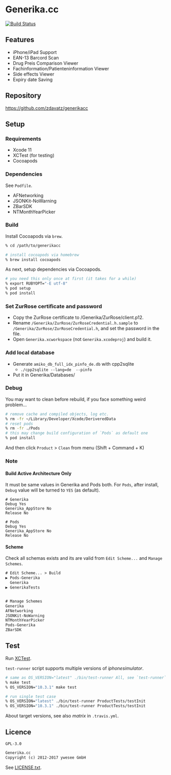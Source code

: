 # Generika.cc

[![Build Status](
https://travis-ci.org/zdavatz/generikacc.svg?branch=master)](
https://travis-ci.org/zdavatz/generikacc)

## Features

* iPhone/iPad Support
* EAN-13 Barcord Scan
* Drug Preis Comparison Viewer
* Fachinformation/Patienteninformation Viewer
* Side effects Viewer
* Expiry date Saving


## Repository

https://github.com/zdavatz/generikacc


## Setup

### Requirements

* Xcode 11
* XCTest (for testing)
* Cocoapods

### Dependencies

See `Podfile`.

* AFNetworking
* JSONKit-NoWarning
* ZBarSDK
* NTMonthYearPicker

### Build

Install Cocoapods via `brew`.

```zsh
% cd /path/to/generikacc

# install cocoapods via homebrew
% brew install cocoapods
```

As next, setup dependencies via Cocoapods.

```zsh
# you need this only once at first (it takes for a while)
% export RUBYOPT="-E utf-8"
% pod setup
% pod install
```

### Set ZurRose certificate and password

- Copy the ZurRose certificate to /Generika/ZurRose/client.p12.
- Rename `/Generika/ZurRose/ZurRoseCredential.h.sample` to `/Generika/ZurRose/ZurRoseCredential.h`, and set the password in the file.
- Open `Generika.xcworkspace` (not `Generika.xcodeproj`) and build it.

### Add local database

- Generate `amiko_db_full_idx_pinfo_de.db` with cpp2sqlite
  - `./cpp2sqlite --lang=de  --pinfo`
- Put it in Generika/Databases/

### Debug

You may want to clean before rebuild, if you face something weird problem...

```zsh
# remove cache and compiled objects, log etc.
% rm -fr ~/Library/Developer/Xcode/DeriveredData
# reset pods
% rm -fr ./Pods
# this may change build configuration of `Pods` as default one
% pod install
```

And then click `Product` > `Clean` from menu (Shift + Command + K)


### Note

#### Build Active Architecture Only

It must be same values in Generika and Pods both.
For `Pods`, after install, `Debug` value will be turned to `YES` (as default).

```
# Generika
Debug Yes
Generika_AppStore No
Release No

# Pods
Debug Yes
Generika_AppStore No
Release No
```

#### Scheme

Check all schemas exists and its are valid from `Edit Scheme...` and
`Manage Schemes`.

```txt
# Edit Scheme... > Build
▶ Pods-Generika
  Generika
▶ GenerikaTests


# Manage Schemes
Generika
AFNetworking
JSONKit-NoWarning
NTMonthYearPicker
Pods-Generika
ZBarSDK
```

## Test

Run [XCTest](https://developer.apple.com/documentation/xctest?language=objc).

`test-runner` script supports multiple versions of _iphonesimulator_.

```zsh
# same as OS_VERSION="latest" ./bin/test-runner All, see `test-runner` script
% make test
% OS_VERSION="10.3.1" make test

# run single test case
% OS_VERSION="latest" ./bin/test-runner ProductTests/testInit
% OS_VERSION="10.3.1" ./bin/test-runner ProductTests/testInit
```

About target versions, see also _matrix_ in `.travis.yml`.


## Licence

`GPL-3.0`

```txt
Generika.cc
Copyright (c) 2012-2017 ywesee GmbH
```

See [LICENSE.txt](LICENCE).
